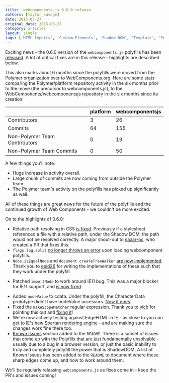 ```yaml
---
title:  webcomponents.js 0.6.0 release
authors: [taylor_savage]
date: 2015-03-27
original_date: 2015-03-27
category: articles
layout: single
tags: ['HTML Imports', 'Custom Elements', 'Shadow DOM', 'Template', 'Polyfills']
---
```


Exciting news - the 0.6.0 version of the `webcomponents.js` polyfills has been [released](https://github.com/webcomponents/webcomponentsjs/tree/v0.6.0). A lot of critical fixes are in this release - highlights are described below.

<!-- Excerpt -->


This also marks about 6 months since the polyfills were moved from the Polymer organization over to WebComponents.org. Here are some stats comparing the Polymer/platform repository activity in the six months prior to the move (the precursor to webcomponents.js), to the WebComponents/webcomponentsjs repository in the six months since its creation:

|                         | platform          |         webcomponentsjs  |
|-------------------------|-----------------------------------------|-----------------------------------------------------|
| Contributors            | 3                                       | 26                                                  |
| Commits                 | 64                                      | 155                                                 |
| Non-Polymer Team Contributors | 0                                       | 19                                                  |
| Non-Polymer Team Commits     | 0                                       | 50                                                  |

A few things you'll note:
- Huge increase in activity overall.
- Large chunk of commits are now coming from outside the Polymer team.
- The Polymer team's activity on the polyfills has picked up significantly as well.


All of these things are great news for the future of the polyfills and the continued growth of Web Components - we couldn't be more excited.

On to the highlights of 0.6.0:

- Relative path resolving in CSS [is fixed](https://github.com/webcomponents/webcomponentsjs/issues/134). Previously if a stylesheet referenced a file with a relative path, under the Shadow DOM, the path would not be resolved correctly.  A major shout-out to [nazar-pc](https://github.com/nazar-pc), who created a PR that fixes this.
- `flags.log.split` [no longer throws an error](https://github.com/webcomponents/webcomponentsjs/pull/223) upon loading webcomponent polyfills.
- `Node.isEqualNode` and `document.createTreeWalker` [are now implemented](https://github.com/webcomponents/webcomponentsjs/pull/227). Thank you to [eeid26](https://github.com/eeid26) for writing the implementations of these such that they work under the polyfill.
* Patched `importNode` to work around IE11 bug. This was a major blocker for IE11 support, and [is now fixed](https://github.com/webcomponents/webcomponentsjs/pull/226).
- Added `nodeValue` to cdata. Under the polyfill, the CharacterData prototype didn't have nodeValue accessors. [Now it does](https://github.com/webcomponents/webcomponentsjs/pull/225).
- Fixed the `makeScopeMatcher` regular expression. Thank you to [vicb](https://github.com/vicb) for pointing this out and [fixing it](https://github.com/webcomponents/webcomponentsjs/pull/205)!
- We're now actively testing against EdgeHTML in IE - as close to you can get to IE's new [Spartan rendering engine](http://blogs.msdn.com/b/ie/archive/2015/03/18/rendering-engine-updates-in-march-for-the-windows-10-technical-preview.aspx) - and are making sure the changes work fine there too.
- [Known Issues](https://github.com/webcomponents/webcomponentsjs#known-issues) section added to the `README`. There is a subset of issues that come up with the Polyfills that are just fundamentally unsolvable - usually due to a bug in a browser version, or just the basic inability to truly and completely polyfill the power that is ShadowDOM. A list of Known Issues has been added to the `README` to document where these sharp edges come up, and how to work around them.


We'll be regularly releasing `webcomponents.js` as fixes come in - keep the PR's and issues coming!
